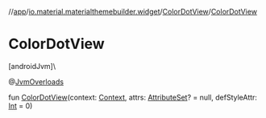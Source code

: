 //[app](../../../index.md)/[io.material.materialthemebuilder.widget](../index.md)/[ColorDotView](index.md)/[ColorDotView](-color-dot-view.md)

# ColorDotView

[androidJvm]\

@[JvmOverloads](https://kotlinlang.org/api/latest/jvm/stdlib/kotlin.jvm/-jvm-overloads/index.html)

fun [ColorDotView](-color-dot-view.md)(context: [Context](https://developer.android.com/reference/kotlin/android/content/Context.html), attrs: [AttributeSet](https://developer.android.com/reference/kotlin/android/util/AttributeSet.html)? = null, defStyleAttr: [Int](https://kotlinlang.org/api/latest/jvm/stdlib/kotlin/-int/index.html) = 0)
